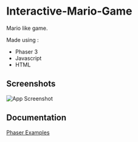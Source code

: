 # Interactive-Mario-Game

Mario like game.

Made using : 
- Phaser 3
- Javascript
- HTML
  

## Screenshots

![App Screenshot](https://user-images.githubusercontent.com/43265237/122039968-e6a1a680-cdf4-11eb-80fa-1f241992d710.png)

## Documentation

[Phaser Examples](https://phaser.io/examples)
